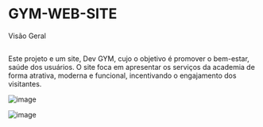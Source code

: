 # GYM-WEB-SITE

Visão Geral 
##
Este projeto e um site, Dev GYM, cujo o objetivo é promover o bem-estar, saúde dos usuários. O site foca em apresentar os serviços da academia de forma atrativa, moderna e funcional, incentivando o engajamento dos visitantes. 

![image](https://github.com/user-attachments/assets/fef629bb-27c2-49e2-a404-ebaf4f69d14f)

![image](https://github.com/user-attachments/assets/8a6faac6-65b1-423f-8e3c-44b6413ea281)

